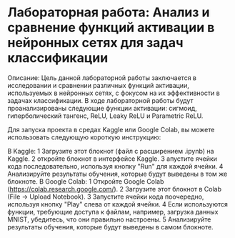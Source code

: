 # Лабораторная работа: Анализ и сравнение функций активации в нейронных сетях для задач классификации

Описание:
Цель данной лабораторной работы заключается в исследовании и сравнении различных функций активации, используемых в нейронных сетях, с фокусом на их эффективности в задачах классификации. В ходе лабораторной работы будут проанализированы следующие функции активации: сигмоид, гиперболический тангенс, ReLU, Leaky ReLU и Parametric ReLU.

Для запуска проекта в средах Kaggle или Google Colab, вы можете использовать следующую короткую инструкцию:

В Kaggle:
1 Загрузите этот блокнот (файл с расширением .ipynb) на Kaggle.
2 откройте блокнот в интерфейсе Kaggle.
3 апустите ячейки кода последовательно, используя кнопку "Run" для каждой ячейки.
4 Анализируйте результаты обучения, которые будут выведены в том же блокноте.
В Google Colab:
1 Откройте Google Colab (https://colab.research.google.com/).
2 Загрузите этот блокнот в Colab (File -> Upload Notebook).
3 Запустите ячейки кода поочередно, используя кнопку "Play" слева от каждой ячейки.
4 Если используются функции, требующие доступа к файлам, например, загрузка данных MNIST, убедитесь, что они правильно настроены.
5 Анализируйте результаты обучения, которые будут выведены в самом блокноте.
